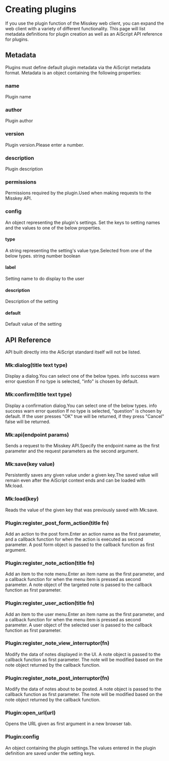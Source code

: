 # Creating plugins
If you use the plugin function of the Misskey web client, you can expand the web client with a variety of different functionality. This page will list metadata definitions for plugin creation as well as an AiScript API reference for plugins.

## Metadata
Plugins must define default plugin metadata via the AiScript metadata format. Metadata is an object containing the following properties:

### name
Plugin name

### author
Plugin author

### version
Plugin version.Please enter a number.

### description
Plugin description

### permissions
Permissions required by the plugin.Used when making requests to the Misskey API.

### config
An object representing the plugin's settings. Set the keys to setting names and the values to one of the below properties.

#### type
A string representing the setting's value type.Selected from one of the below types. string number boolean

#### label
Setting name to do display to the user

#### description
Description of the setting

#### default
Default value of the setting

## API Reference
API built directly into the AiScript standard itself will not be listed.

### Mk:dialog(title text type)
Display a dialog.You can select one of the below types. info success warn error question If no type is selected, "info" is chosen by default.

### Mk:confirm(title text type)
Display a confirmation dialog.You can select one of the below types. info success warn error question If no type is selected, "question" is chosen by default. If the user presses "OK" true will be returned, if they press "Cancel" false will be returned.

### Mk:api(endpoint params)
Sends a request to the Misskey API.Specify the endpoint name as the first parameter and the request parameters as the second argument.

### Mk:save(key value)
Persistently saves any given value under a given key.The saved value will remain even after the AiScript context ends and can be loaded with Mk:load.

### Mk:load(key)
Reads the value of the given key that was previously saved with Mk:save.

### Plugin:register_post_form_action(title fn)
Add an action to the post form.Enter an action name as the first parameter, and a callback function for when the action is executed as second parameter. A post form object is passed to the callback function as first argument.

### Plugin:register_note_action(title fn)
Add an item to the note menu.Enter an item name as the first parameter, and a callback function for when the menu item is pressed as second parameter. A note object of the targeted note is passed to the callback function as first parameter.

### Plugin:register_user_action(title fn)
Add an item to the user menu.Enter an item name as the first parameter, and a callback function for when the menu item is pressed as second parameter. A user object of the selected user is passed to the callback function as first parameter.

### Plugin:register_note_view_interruptor(fn)
Modify the data of notes displayed in the UI. A note object is passed to the callback function as first parameter. The note will be modified based on the note object returned by the callback function.

### Plugin:register_note_post_interruptor(fn)
Modify the data of notes about to be posted. A note object is passed to the callback function as first parameter. The note will be modified based on the note object returned by the callback function.

### Plugin:open_url(url)
Opens the URL given as first argument in a new browser tab.

### Plugin:config
An object containing the plugin settings.The values entered in the plugin definition are saved under the setting keys.

